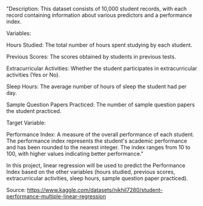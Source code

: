 "Description: This dataset consists of 10,000 student records, with each record containing information about various predictors and a performance index.

Variables:

Hours Studied: The total number of hours spent studying by each student.

Previous Scores: The scores obtained by students in previous tests.

Extracurricular Activities: Whether the student participates in extracurricular activities (Yes or No).

Sleep Hours: The average number of hours of sleep the student had per day.

Sample Question Papers Practiced: The number of sample question papers the student practiced.

Target Variable:

Performance Index: A measure of the overall performance of each student. The performance index represents the student's academic performance and has been rounded to the nearest integer. The index ranges from 10 to 100, with higher values indicating better performance."

In this project, linear regression will be used to predict the Performance Index based on the other variables (hours studied, previous scores, extracurricular activities, sleep hours, sample question paper practiced).



Source: https://www.kaggle.com/datasets/nikhil7280/student-performance-multiple-linear-regression
